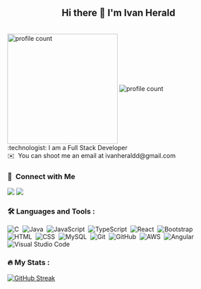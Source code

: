 <h2 align="center">Hi there 👋 I'm Ivan Herald </h2>
<br>

<img src="[https://mjswensen.com/images/coding.png](https://i.pinimg.com/736x/de/52/b7/de52b7bd3fbd77d5ca765bb6c40b3eb0.jpg)" height="250"  align="center" alt="profile count"/>
  <img src="https://komarev.com/ghpvc/?username=IVANHERALD&style=flat-square&color=blue" align="center" alt="profile count"/>
<br> 
:technologist: I am a Full Stack Developer <br>
✉️ &nbsp;You can shoot me an email at ivanheraldd@gmail.com

<br>

### 🤝 &nbsp;Connect with Me

<p>
<a href="https://www.linkedin.com/in/iherald/"><img src="https://img.shields.io/badge/-iherald-0077B5?style=flat&logo=Linkedin&logoColor=white"/></a>
<a href="mailto:ivanheraldd@gmail.com"><img src="https://img.shields.io/badge/-ivanheraldd-D14836?style=flat&logo=Gmail&logoColor=white"/></a>

</p>


### :hammer_and_wrench: Languages and Tools :
![C](https://img.shields.io/badge/-C-05122A?style=flat&logo=C&logoColor=A8B9CC)&nbsp;
![Java](https://img.shields.io/badge/-Java-05122A?style=flat&logo=Java&logoColor=FFA518)&nbsp;
![JavaScript](https://img.shields.io/badge/-JavaScript-05122A?style=flat&logo=javascript)&nbsp;
![TypeScript](https://img.shields.io/badge/-Typescript-05122A?style=flat&logo=typescript)&nbsp;
![React](https://img.shields.io/badge/-React-05122A?style=flat&logo=react)&nbsp;
![Bootstrap](https://img.shields.io/badge/-Bootstrap-05122A?style=flat&logo=bootstrap&logoColor=563D7C)\
![HTML](https://img.shields.io/badge/-HTML-05122A?style=flat&logo=HTML5)&nbsp;
![CSS](https://img.shields.io/badge/-CSS-05122A?style=flat&logo=CSS3&logoColor=1572B6)&nbsp;
![MySQL](https://img.shields.io/badge/-MySQL-05122A?style=flat&logo=mysql)&nbsp;
![Git](https://img.shields.io/badge/-Git-05122A?style=flat&logo=git)&nbsp;
![GitHub](https://img.shields.io/badge/-GitHub-05122A?style=flat&logo=github)&nbsp;
![AWS](https://img.shields.io/badge/-AWS-05122A?style=flat&logo=AWS&logoColor=A8B9CC)&nbsp;
![Angular](https://img.shields.io/badge/-Angular-05122A?style=flat&logo=Angular&logoColor=A8B9CC)&nbsp;
![Visual Studio Code](https://img.shields.io/badge/-Visual%20Studio%20Code-05122A?style=flat&logo=visual-studio-code&logoColor=007ACC)&nbsp;

### :fire: My Stats :
[![GitHub Streak](http://github-readme-streak-stats.herokuapp.com?user=IVANHERALD&theme=dark&background=000000)](https://git.io/streak-stats)
